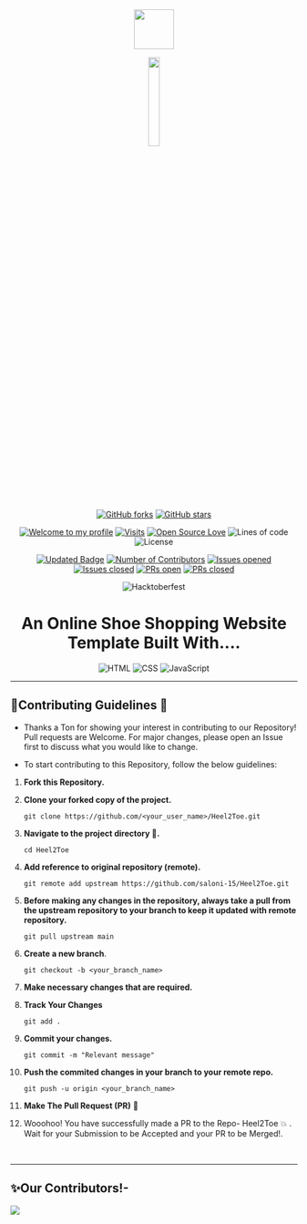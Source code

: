 <div align="center">
 <img src="images/logo.ico" height=70px />
</div>
<p align = 'center'>
 <a href='https://saloni-15.github.io/Heel2Toe/'>
    <img src = "https://img.shields.io/badge/Heel2Toe-4B275F?style=round" width = '20%'/></a> 
</p>

<div align="center">
 
[![GitHub forks](https://img.shields.io/github/forks/Naereen/StrapDown.js.svg?style=social&label=Fork&maxAge=2592000)](https://GitHub.com/Naereen/StrapDown.js/network/)
[![GitHub stars](https://img.shields.io/github/stars/Naereen/StrapDown.js.svg?style=social&label=Star&maxAge=2592000)](https://GitHub.com/Naereen/StrapDown.js/stargazers/)
<br />
 
[![Welcome to my profile](https://img.shields.io/badge/Hello,Programmer!-Welcome-blue.svg?style=flat&logo=github)](https://github.com/saloni-15)
[![Visits](https://komarev.com/ghpvc/?username=saloni-15&label=You%20Are%20Visitor%20No.&color=f20707&logo=github&style=flat-square)](https://github.com/saloni-15/Heel2Toe)
[![Open Source Love](https://badges.frapsoft.com/os/v2/open-source.svg?v=103)](https://github.com/saloni-15/Heel2Toe)
![Lines of code](https://img.shields.io/tokei/lines/github/saloni-15/Heel2Toe?color=red&label=Lines%20of%20Code)
![License](https://img.shields.io/badge/License-MIT-red.svg)
<br/>

[![Updated Badge](https://img.shields.io/github/last-commit/saloni-15/Heel2Toe?label=Last%20Updated&style=flat)](https://github.com/saloni-15/Hell2Toe/commits)
[![Number of Contributors](https://img.shields.io/github/contributors/saloni-15/Heel2Toe?style=flat&label=Contributors)](https://github.com/saloni-15/Heel2Toe/graphs/contributors)
[![Issues opened](https://img.shields.io/github/issues/saloni-15/Heel2Toe?label=Issues)](https://github.com/saloni-15/Heel2Toe)
[![Issues closed](https://img.shields.io/github/issues-closed/saloni-15/Heel2Toe?label=Issues)](https://github.com/saloni-15/Heel2Toe/issues)
[![PRs open](https://img.shields.io/github/issues-pr/saloni-15/Heel2Toe?label=Pull%20Requests)](https://github.com/saloni-15/Heel2Toe/pulls)
[![PRs closed](https://img.shields.io/github/issues-pr-closed/saloni-15/Heel2Toe?label=Pull%20Requests)](https://github.com/saloni-15/Heel2Toe/pulls)
<br/>

![Hacktoberfest](https://img.shields.io/badge/Hacktoberfest-21-red)
</div>

<h1 align="center">An Online Shoe Shopping Website Template Built With.... </h3>
<div align="center"> 

![HTML](https://img.shields.io/badge/-HTML-E34C26?style=for-the-badge&logo=HTML5&logoColor=white)
![CSS](https://img.shields.io/badge/-CSS-1572B6?style=for-the-badge&logo=CSS3&logoColor=white)
![JavaScript](https://img.shields.io/badge/JavaScript-F7DF1E?style=for-the-badge&logo=javascript&logoColor=black) 

</div>
<hr />

## 🎉Contributing Guidelines 📝
- Thanks a Ton for showing your interest in contributing to our Repository! Pull requests are Welcome. For major changes, please open an Issue first to discuss what you would like to change.

- To start contributing to this Repository, follow the below guidelines:

1. **Fork this Repository.**

2. **Clone your forked copy of the project.**
   ```
   git clone https://github.com/<your_user_name>/Heel2Toe.git
   ```

3. **Navigate to the project directory 📁.**
   ```
   cd Heel2Toe
   ```
4. **Add reference to original repository (remote).**
   ```
   git remote add upstream https://github.com/saloni-15/Heel2Toe.git
   ```
5. **Before making any changes in the repository, always take a pull from the upstream repository to your branch to keep it updated with remote repository.**
   ```
   git pull upstream main
   ```
6. **Create a new branch**.
   ```
   git checkout -b <your_branch_name>
   ```
7. **Make necessary changes that are required.**

8. **Track Your Changes**
   ```
   git add .
   ```
9. **Commit your changes.**
   ```
   git commit -m "Relevant message"
   ```
10. **Push the commited changes in your branch to your remote repo.**
    ```
    git push -u origin <your_branch_name>
    ```
11. **Make The Pull Request (PR)** 🚀
12. Wooohoo! You have successfully made a PR to the Repo- Heel2Toe 💥 . Wait for your Submission to be Accepted and your PR to be Merged!.

<br/>
<hr />

## ✨Our Contributors!-

<a href="https://github.com/saloni-15/Heel2Toe">
  <img src="https://contrib.rocks/image?repo=saloni-15/Heel2Toe" />
</a>
